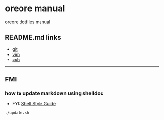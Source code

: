# oreore manual

oreore dotfiles manual

## README.md links
* [git]( ./git/README.md )
* [vim]( ./vim/README.md )
* [zsh]( ./zsh/README.md )

----

## FMI
### how to update markdown using shelldoc

* FYI: [Shell Style Guide]( https://google.github.io/styleguide/shell.xml?showone=Function_Comments#Function_Comments )

```
./update.sh
```
